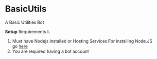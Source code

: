 # BasicUtils
A Basic Utilities Bot 


**Setup**
Requirements
**I.**
1. Must have Nodejs installed or Hosting Services
For installing Node.JS go [here](https://nodejs.org/en/)
2. You are required having a bot account
